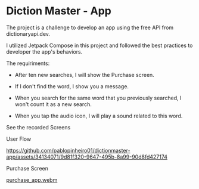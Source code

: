 # Diction Master - App

The project is a challenge to develop an app using the free API from dictionaryapi.dev. 

I utilized Jetpack Compose in this project and followed the best practices to developer the app's behaviors.

The requiriments:

- After ten new searches, I will show the Purchase screen.
  
- If I don't find the word, I show you a message.
  
- When you search for the same word that you previously searched, I won't count it as a new search.


- When you tap the audio icon, I will play a sound related to this word.


See the recorded Screens

User Flow

https://github.com/pablopinheiro01/dictionmaster-app/assets/34134071/9d81f320-9647-495b-8a99-90d8fd427174


Purchase Screen

[purchase_app.webm](https://github.com/pablopinheiro01/dictionmaster-app/assets/34134071/e657355f-4460-461b-a200-93ca032c3612)

